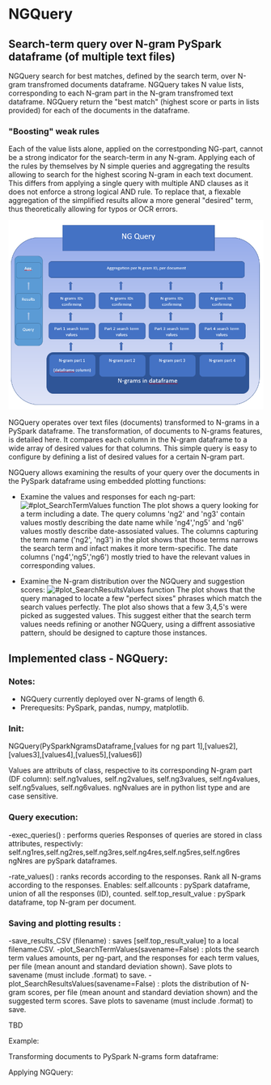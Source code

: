 # NGQuery 
## Search-term query over N-gram PySpark dataframe (of multiple text files)

NGQuery search for best matches, defined by the search term, over N-gram transfromed documents dataframe.
NGQuery takes N value lists, corresponding to each N-gram part in the N-gram transfromed text dataframe.
NGQuery return the "best match" (highest score or parts in lists provided) for each of the documents in the dataframe.

### "Boosting" weak rules
Each of the value lists alone, applied on the correstponding NG-part, cannot be a strong indicator for the search-term in any N-gram.
Applying each of the rules by themselves by N simple queries and aggregating the results allowing to search for the highest scoring N-gram in each text document.
This differs from applying a single query with multiple AND clauses as it does not enforce a strong logical AND rule. To replace that, a flexable aggregation of the simplified results allow a more general "desired" term, thus theoretically allowing for typos or OCR errors.

![#NGQuery diagram](https://github.com/AsafGazit/NGQuery/blob/master/img/NGQuery.PNG)

NGQuery operates over text files (documents) transformed to N-grams in a PySpark dataframe. The transformation, of documents to N-grams features, is detailed here.
It compares each column in the N-gram dataframe to a wide array of desired values for that columns. This simple query is easy to configure by defining a list of desired values for a certain N-gram part.

NGQuery allows examining the results of your query over the documents in the PySpark dataframe using embedded plotting functions:
- Examine the values and responses for each ng-part:
![#plot_SearchTermValues function](https://github.com/AsafGazit/NGQuery/blob/master/img/plot_SearchTermValues.PNG)
The plot shows a query looking for a term including a date. The query columns 'ng2' and 'ng3' contain values mostly describing the date name while 'ng4','ng5' and 'ng6' values mostly describe date-assosiated values.
The columns capturing the term name ('ng2', 'ng3') in the plot shows that those terms narrows the search term and infact makes it more term-specific. 
The date columns ('ng4','ng5','ng6') mostly tried to have the relevant values in corresponding values.

- Examine the N-gram distribution over the NGQuery and suggestion scores:
![#plot_SearchResultsValues function](https://github.com/AsafGazit/NGQuery/blob/master/img/plot_SearchResultsValues.PNG)
The plot shows that the query managed to locate a few "perfect sixes" phrases which match the search values perfectly. 
The plot also shows that a few 3,4,5's were picked as suggested values. This suggest either that the search term values needs refining or another NGQuery, using a diffrent assosiative pattern, should be designed to capture those instances.

## Implemented class - NGQuery:
### Notes: 
- NGQuery currently deployed over N-grams of length 6.
- Prerequesits: PySpark, pandas, numpy, matplotlib.

### Init:
NGQuery(PySparkNgramsDataframe,[values for ng part 1],[values2],[values3],[values4],[values5],[values6])

Values are attributs of class, respective to its corresponding N-gram part (DF column):
self.ng1values, self.ng2values, self.ng3values, self.ng4values, self.ng5values, self.ng6values.
ngNvalues are in python list type and are case sensitive.

### Query execution:
-exec_queries() : performs queries
Responses of queries are stored in class attributes, respectivly:
self.ng1res,self.ng2res,self.ng3res,self.ng4res,self.ng5res,self.ng6res
ngNres are pySpark dataframes.

-rate_values() : ranks records according to the responses.
Rank all N-grams according to the responses. 
Enables:
self.allcounts : pySpark dataframe, union of all the responses (ID), counted.
self.top_result_value : pySpark dataframe, top N-gram per document.

### Saving and plotting results :
-save_results_CSV (filename) : saves [self.top_result_value] to a local filename.CSV.
-plot_SearchTermValues(savename=False) : plots the search term values amounts, per ng-part, and the responses for each term values, per file (mean anount and standard deviation shown). 
Save plots to savename (must include .format) to save.
-plot_SearchResultsValues(savename=False) : plots the distribution of N-gram scores, per file (mean anount and standard deviation shown) and the suggested term scores.
Save plots to savename (must include .format) to save.


TBD

Example:

Transforming documents to PySpark N-grams form dataframe:

Applying NGQuery:

